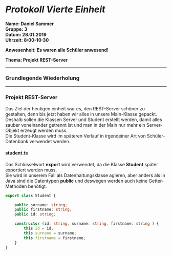 # _Protokoll Vierte Einheit_  

**Name: Daniel Sammer**  
**Gruppe: 3**  
**Datum: 28.01.2019**  
**Uhrzeit: 8:00-10:30**  
  
**Anwesenheit: Es waren alle Schüler anwesend!**  
  
**Thema: Projekt REST-Server**  
  
-----------------------------------------------------------
  
### Grundlegende Wiederholung  
  
  
--------------------------------------------------------------  
  
### Projekt REST-Server  
Das Ziel der heutigen einheit war es, den REST-Server schöner zu gestalten, denn bis jetzt haben wir alles in unsere Main-Klasse gepackt. 
Deshalb sollen die Klassen Server und Student erstellt werden, damit alles sauber voneinander getrennt ist und man in der Main nur mehr ein Server-Objekt erzeugt werden muss.  
Die Student-Klasse wird im späteren Verlauf in irgendeiner Art von Schüler-Datenbank verwendet werden.  
  
#### student.ts  
Das Schlüsselwort **export** wird verwendet, da die Klasse **Student** später exportiert werden muss.  
Sie wird in unserem Fall als Datenhaltungsklasse agieren, aber anders als in Java sind die Datentypen **public** und deswegen werden auch keine Getter-Methoden benötigt.  

```typescript
export class Student {

    public surname: string;
    public firstname: string;
    public id: string;

    constructor (id: string, surname: string, firstname: string ) {
        this.id = id;
        this.surname = surname;
        this.firstname = firstname;
    }
}
```
